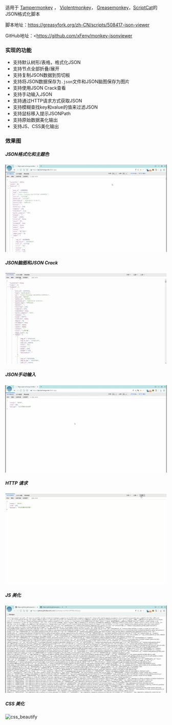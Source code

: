 适用于  [Tampermonkey](https://www.tampermonkey.net/) ， [Violentmonkey](https://violentmonkey.github.io/)， [Greasemonkey](https://www.greasespot.net/)，[ScriptCat](https://docs.scriptcat.org/)的JSON格式化脚本

脚本地址：<https://greasyfork.org/zh-CN/scripts/508417-json-viewer>

GitHub地址：<https://github.com/xFeny/monkey-jsonviewer

### 实现的功能

- 支持默认树形/表格，格式化JSON
- 支持节点全部折叠/展开
- 支持复制JSON数据到剪切板
- 支持将JSON数据保存为`.json`文件和JSON脑图保存为图片
- 支持使用JSON Crack查看
- 支持手动输入JSON
- 支持通过HTTP请求方式获取JSON
- 支持模糊查找key和value的值来过滤JSON
- 支持鼠标移入提示JSONPath
- 支持原始数据美化输出
- 支持JS、CSS美化输出

### 效果图

##### JSON格式化和主题色

![JSON_Format](./images/JSON_Format.gif) 

##### JSON脑图和JSON Crack

![JSON_Mind](./images/JSON_Mind.gif) 

##### JSON手动输入

![JSON_Input](./images/JSON_Input.gif) 

##### HTTP 请求

![JSON_Http_Request](./images/JSON_Http_Request.gif) 

##### JS 美化

![js_beautify](./images/js_beautify.gif) 

##### CSS 美化

![css_beautify](./images/css_beautify.gif) 

